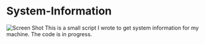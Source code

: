 # System-Information

![Screen Shot](http://s.cflag.pl/idftti.png)
This is a small script I wrote to get system information for my machine. The code is in progress.
